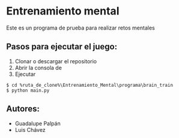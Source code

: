 # Entrenamiento mental
Este es un programa de prueba para realizar retos mentales

## Pasos para ejecutar el juego:
1. Clonar o descargar el repositorio
2. Abrir la consola de 
3. Ejecutar

```
$ cd %ruta_de_clone%\Entrenamiento_Mental\programa\brain_train
$ python main.py
```

## Autores:
* Guadalupe Palpán
* Luis Chávez
